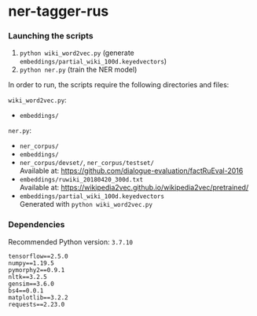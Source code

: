 # ner-tagger-rus

### Launching the scripts
1. `python wiki_word2vec.py` (generate `embeddings/partial_wiki_100d.keyedvectors`)
2. `python ner.py` (train the NER model)

In order to run, the scripts require the following directories and files:

`wiki_word2vec.py`:
- `embeddings/`

`ner.py`:
- `ner_corpus/`
- `embeddings/`
- `ner_corpus/devset/`, `ner_corpus/testset/` \
Available at: https://github.com/dialogue-evaluation/factRuEval-2016
- `embeddings/ruwiki_20180420_300d.txt` \
Available at: https://wikipedia2vec.github.io/wikipedia2vec/pretrained/
- `embeddings/partial_wiki_100d.keyedvectors` \
Generated with `python wiki_word2vec.py`

### Dependencies
Recommended Python version: `3.7.10`

`tensorflow==2.5.0` \
`numpy==1.19.5` \
`pymorphy2==0.9.1` \
`nltk==3.2.5` \
`gensim==3.6.0` \
`bs4==0.0.1` \
`matplotlib==3.2.2` \
`requests==2.23.0`
